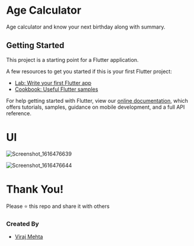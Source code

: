# Age Calculator

Age calculator and know your next birthday along with summary.

## Getting Started

This project is a starting point for a Flutter application.

A few resources to get you started if this is your first Flutter project:

- [Lab: Write your first Flutter app](https://flutter.dev/docs/get-started/codelab)
- [Cookbook: Useful Flutter samples](https://flutter.dev/docs/cookbook)

For help getting started with Flutter, view our
[online documentation](https://flutter.dev/docs), which offers tutorials,
samples, guidance on mobile development, and a full API reference.

# UI
![Screenshot_1616476639](https://user-images.githubusercontent.com/76491642/112096950-37727c00-8bc5-11eb-9a65-18ed4dbaab47.png)

![Screenshot_1616476644](https://user-images.githubusercontent.com/76491642/112096953-393c3f80-8bc5-11eb-81cf-a2475e4d36b9.png)

# Thank You!
Please :star: this repo and share it with others

### Created By
* [Viraj Mehta](https://github.com/virajmehta7)
